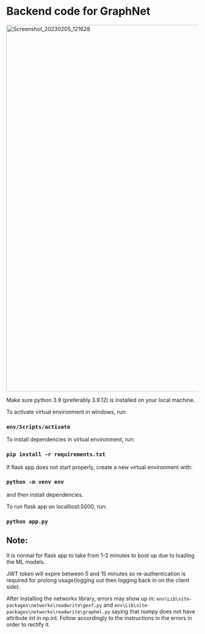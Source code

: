 # Backend code for GraphNet

<img width="960" alt="Screenshot_20230205_121628" src="https://user-images.githubusercontent.com/110110916/216781715-7bf5ab95-0c67-4fef-b954-a703afb69cd7.png">

Make sure python 3.9 (preferably 3.9.12) is installed on your local machine.

To activate virtual environment in windows, run:

### `env/Scripts/activate`

To install dependencies in virtual environment, run:

### `pip install -r requirements.txt`

If flask app does not start properly, create a new virtual environment with:

### `python -m venv env`
and then install dependencies.

To run flask app on localhost:5000, run:

### `python app.py`

## Note:

It is normal for flask app to take from 1-2 minutes to boot up due to loading the ML models.

JWT token will expire between 5 and 15 minutes so re-authentication is required for prolong usage(logging out then logging back in on the client side).

After installing the networkx library, errors may show up in:
`env\Lib\site-packages\networkx\readwrite\gexf.py` and 
`env\Lib\site-packages\networkx\readwrite\graphml.py`
saying that numpy does not have attribute int in np.int.
Follow accordingly to the instructions in the errors in order to rectify it.
